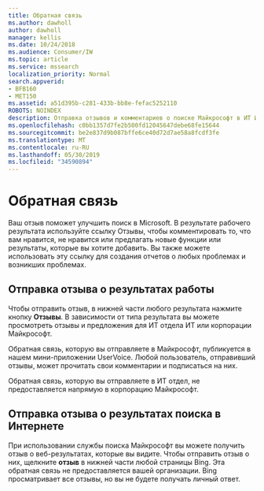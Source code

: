 ```yaml
---
title: Обратная связь
ms.author: dawholl
author: dawholl
manager: kellis
ms.date: 10/24/2018
ms.audience: Consumer/IW
ms.topic: article
ms.service: mssearch
localization_priority: Normal
search.appverid:
- BFB160
- MET150
ms.assetid: a51d395b-c281-433b-bb8e-fefac5252110
ROBOTS: NOINDEX
description: Отправка отзывов и комментариев о поиске Майкрософт в ИТ ИТ отделу или корпорации Майкрософт
ms.openlocfilehash: c0bb1357d7fe2b500fd12045647debe68fe15644
ms.sourcegitcommit: be2e837d9b087bffe6ce40d72d7ae58a8fcdf3fe
ms.translationtype: MT
ms.contentlocale: ru-RU
ms.lasthandoff: 05/30/2019
ms.locfileid: "34590894"
---
```

# <a name="send-feedback"></a>Обратная связь

Ваш отзыв поможет улучшить поиск в Microsoft. В результате рабочего результата используйте ссылку Отзывы, чтобы комментировать то, что вам нравится, не нравится или предлагать новые функции или результаты, которые вы хотите добавить. Вы также можете использовать эту ссылку для создания отчетов о любых проблемах и возникших проблемах.
  
## <a name="send-feedback-about-work-results"></a>Отправка отзыва о результатах работы

Чтобы отправить отзыв, в нижней части любого результата нажмите кнопку **Отзывы**. В зависимости от типа результата вы можете просмотреть отзывы и предложения для ИТ отдела ИТ или корпорации Майкрософт.
  
Обратная связь, которую вы отправляете в Майкрософт, публикуется в нашем мини-приложении UserVoice. Любой пользователь, отправивший отзывы, может прочитать свои комментарии и подписаться на них.
  
Обратная связь, которую вы отправляете в ИТ отдел, не предоставляется напрямую в корпорацию Майкрософт.
  
## <a name="send-feedback-about-web-results"></a>Отправка отзыва о результатах поиска в Интернете

При использовании службы поиска Майкрософт вы можете получить отзыв о веб-результатах, которые вы видите. Чтобы отправить отзыв о них, щелкните **отзыв** в нижней части любой страницы Bing. Эта обратная связь не предоставляется вашей организации. Bing просматривает все отзывы, но вы не будете получать личный ответ. 

  

